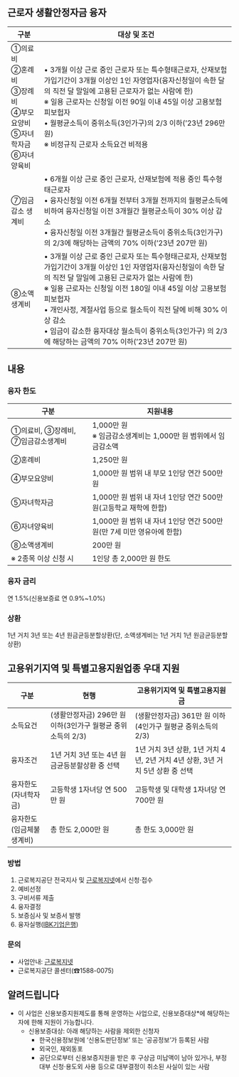 ## 근로자 생활안정자금 융자

| 구분                                                  | 대상 및 조건 |
|-------------------------------------------------------|------------------------------------------------------------------------------------------------------------------------------------------------------------------------------------------------------------------------------------|
| ①의료비<br>②혼례비<br>③장례비<br>④부모요양비<br>⑤자녀학자금<br>⑥자녀양육비 | • 3개월 이상 근로 중인 근로자 또는 특수형태근로자, 산재보험 가입기간이 3개월 이상인 1인 자영업자(융자신청일이 속한 달의 직전 달 말일에 고용된 근로자가 없는 사람에 한)<br>※ 일용 근로자는 신청일 이전 90일 이내 45일 이상 고용보험 피보헙자<br>• 월평균소득이 중위소득(3인가구)의 2/3 이하(’23년 296만 원)<br>※ 비정규직 근로자 소득요건 비적용 |
| ⑦임금감소 생계비                                       | • 6개월 이상 근로 중인 근로자, 산재보험에 적용 중인 특수형태근로자<br>• 융자신청일 이전 6개월 전부터 3개월 전까지의 월평균소득에 비하여 융자신청일 이전 3개월간 월평균소득이 30% 이상 감소<br>• 융자신청일 이전 3개월간 월평균소득이 중위소득(3인가구)의 2/3에 해당하는 금액의 70% 이하(’23년 207만 원) |
| ⑧소액생계비                                           | • 3개월 이상 근로 중인 근로자 또는 특수형태근로자, 산재보험 가입기간이 3개월 이상인 1인 자영업자(융자신청일이 속한 달의 직전 달 말일에 고용된 근로자가 없는 사람에 한)<br>※ 일용 근로자는 신청일 이전 180일 이내 45일 이상 고용보험 피보헙자<br>• 개인사정, 계절사업 등으로 월소득이 직전 달에 비해 30% 이상 감소<br>• 임금이 감소한 융자대상 월소득이 중위소득(3인가구) 의 2/3에  해당하는 금액의 70% 이하(’23년 207만 원) |

## 내용

### 융자 한도

| 구분                                 | 지원내용                                                                                           |
|--------------------------------------|----------------------------------------------------------------------------------------------------|
| ①의료비, ③장례비, ⑦임금감소생계비    | 1,000만 원<br>※ 임금감소생계비는 1,000만 원 범위에서 임금감소액                                      |
| ②혼례비                              | 1,250만 원                                                                                        |
| ④부모요양비                          | 1,000만 원 범위 내 부모 1인당 연간 500만 원                                                       |
| ⑤자녀학자금                          | 1,000만 원 범위 내 자녀 1인당 연간 500만 원(고등학교 재학에 한함)                                  |
| ⑥자녀양육비                          | 1,000만 원 범위 내 자녀 1인당 연간 500만 원(만 7세 미만 영유아에 한함)                             |
| ⑧소액생계비                          | 200만 원                                                                                          |
| ※ 2종목 이상 신청 시                  | 1인당 총 2,000만 원 한도                                                                          |

### 융자 금리

연 1.5%(신용보증료 연 0.9%~1.0%)

### 상환

1년 거치 3년 또는 4년 원금균등분할상환(단, 소액생계비는 1년 거치 1년 원금균등분할상환)

## 고용위기지역 및 특별고용지원업종 우대 지원

| 구분                    | 현행                                                                               | 고용위기지역 및 특별고용지원금                                               |
|-------------------------|------------------------------------------------------------------------------------|----------------------------------------------------------------------------|
| 소득요건                 | (생활안정자금) 296만 원 이하(3인가구 월평균 중위소득의 2/3)                          | (생활안정자금) 361만 원 이하(4인가구 월평균 중위소득의 2/3)                  |
| 융자조건                 | 1년 거치 3년 또는 4년 원금균등분할상환 중 선택                                      | 1년 거치 3년 상환, 1년 거치 4년, 2년 거치 4년 상환, 3년 거치 5년 상환 중 선택 |
| 융자한도(자녀학자금)     | 고등학생 1자녀당 연 500만 원                                                        | 고등학생 및 대학생 1자녀당 연 700만 원                                      |
| 융자한도(임금체불생계비) | 총 한도 2,000만 원                                                                 | 총 한도 3,000만 원                                                         |

### 방법 

1. 근로복지공단 전국지사 및 [근로복지넷](http://welfare.comwel.or.kr)에서 신청·접수 
2. 예비선정
3. 구비서류 제출
4. 융자결정
5. 보증심사 및 보증서 발행
6. 융자실행([IBK기업은행](http://www.ibk.co.kr))

### 문의
- 사업안내: [근로복지넷](http://welfare.comwel.or.kr)
- 근로복지공단 콜센터(☎1588-0075)

## 알려드립니다

- 이 사업은 신용보증지원제도를 통해 운영하는 사업으로, 신용보증대상*에 해당하는 자에 한해 지원이 가능합니다.
    * 신용보증대상: 아래 해당하는 사람을 제외한 신청자
        - 한국신용정보원에 ‘신용도판단정보’ 또는 ‘공공정보’가 등록된 사람
        - 외국인, 재외동포
        - 공단으로부터 신용보증지원을 받은 후 구상금 미납액이 남아 있거나, 부정대부 신청·용도외 사용 등으로 대부결정이 취소된 사실이 있는 사람